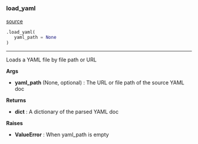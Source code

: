 #


### load_yaml
[source](https://github.com/namachieli/numista-api-sdk/blob/main/numista/numista.py/#L92)
```python
.load_yaml(
   yaml_path = None
)
```

---
Loads a YAML file by file path or URL


**Args**

* **yaml_path** (None, optional) : The URL or file path of the source YAML doc


**Returns**

* **dict**  : A dictionary of the parsed YAML doc


**Raises**

* **ValueError**  : When yaml_path is empty

